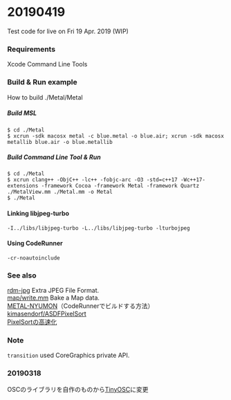 # 20190419

Test code for live on Fri 19 Apr. 2019  (WIP)

### Requirements

Xcode Command Line Tools

### Build & Run example

How to build ./Metal/Metal

##### Build MSL

    $ cd ./Metal
    $ xcrun -sdk macosx metal -c blue.metal -o blue.air; xcrun -sdk macosx metallib blue.air -o blue.metallib
	
##### Build Command Line Tool & Run

    $ cd ./Metal
    $ xcrun clang++ -ObjC++ -lc++ -fobjc-arc -O3 -std=c++17 -Wc++17-extensions -framework Cocoa -framework Metal -framework Quartz ./MetalView.mm ./Metal.mm -o Metal
    $ ./Metal

#### Linking libjpeg-turbo

    -I../libs/libjpeg-turbo -L../libs/libjpeg-turbo -lturbojpeg
    
#### Using CodeRunner
	
	-cr-noautoinclude

### See also

[rdm-jpg](https://github.com/mizt/rdm-jpg) Extra JPEG File Format.   
[map/write.mm](https://github.com/mizt/map/blob/master/write.mm) Bake a Map data.    
[METAL-NYUMON](https://note.mu/mizt/n/n1a3f0d2a555b)（CodeRunnerでビルドする方法）    
[kimasendorf/ASDFPixelSort](https://github.com/kimasendorf/ASDFPixelSort)    
[PixelSortの高速化](https://note.mu/mizt/n/n9f5b7e8ac599)


### Note

`transition` used CoreGraphics private API.


### 20190318

OSCのライブラリを自作のものから[TinyOSC](https://github.com/mhroth/tinyosc)に変更
